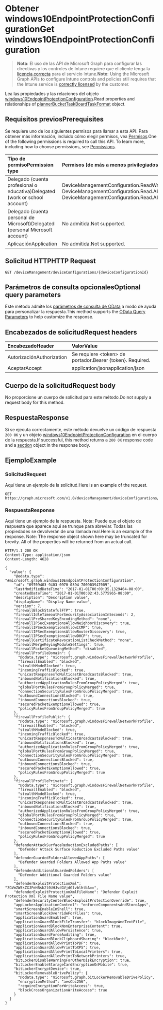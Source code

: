 # <a name="get-windows10endpointprotectionconfiguration"></a><span data-ttu-id="be1f7-101">Obtener windows10EndpointProtectionConfiguration</span><span class="sxs-lookup"><span data-stu-id="be1f7-101">Get windows10EndpointProtectionConfiguration</span></span>

> <span data-ttu-id="be1f7-102">**Nota:** El uso de las API de Microsoft Graph para configurar las directivas y los controles de Intune requiere que el cliente tenga la [licencia correcta](https://go.microsoft.com/fwlink/?linkid=839381) para el servicio Intune.</span><span class="sxs-lookup"><span data-stu-id="be1f7-102">**Note:** Using the Microsoft Graph APIs to configure Intune controls and policies still requires that the Intune service is [correctly licensed](https://go.microsoft.com/fwlink/?linkid=839381) by the customer.</span></span>

<span data-ttu-id="be1f7-103">Lea las propiedades y las relaciones del objeto [windows10EndpointProtectionConfiguration](../resources/intune_deviceconfig_windows10endpointprotectionconfiguration.md).</span><span class="sxs-lookup"><span data-stu-id="be1f7-103">Read properties and relationships of [plannerBucketTaskBoardTaskFormat](../resources/intune_deviceconfig_windows10endpointprotectionconfiguration.md) object.</span></span>
## <a name="prerequisites"></a><span data-ttu-id="be1f7-104">Requisitos previos</span><span class="sxs-lookup"><span data-stu-id="be1f7-104">Prerequisites</span></span>
<span data-ttu-id="be1f7-p101">Se requiere uno de los siguientes permisos para llamar a esta API. Para obtener más información, incluido cómo elegir permisos, vea [Permisos](../../../concepts/permissions_reference.md).</span><span class="sxs-lookup"><span data-stu-id="be1f7-p101">One of the following permissions is required to call this API. To learn more, including how to choose permissions, see [Permissions](../../../concepts/permissions_reference.md).</span></span>

|<span data-ttu-id="be1f7-107">Tipo de permiso</span><span class="sxs-lookup"><span data-stu-id="be1f7-107">Permission type</span></span>|<span data-ttu-id="be1f7-108">Permisos (de más a menos privilegiados)</span><span class="sxs-lookup"><span data-stu-id="be1f7-108">Permissions (from least to most privileged)</span></span>|
|:---|:---|
|<span data-ttu-id="be1f7-109">Delegado (cuenta profesional o educativa)</span><span class="sxs-lookup"><span data-stu-id="be1f7-109">Delegated (work or school account)</span></span>|<span data-ttu-id="be1f7-110">DeviceManagementConfiguration.ReadWrite.All, DeviceManagementConfiguration.Read.All</span><span class="sxs-lookup"><span data-stu-id="be1f7-110">DeviceManagementConfiguration.ReadWrite.All, DeviceManagementConfiguration.Read.All</span></span>|
|<span data-ttu-id="be1f7-111">Delegado (cuenta personal de Microsoft)</span><span class="sxs-lookup"><span data-stu-id="be1f7-111">Delegated (personal Microsoft account)</span></span>|<span data-ttu-id="be1f7-112">No admitida.</span><span class="sxs-lookup"><span data-stu-id="be1f7-112">Not supported.</span></span>|
|<span data-ttu-id="be1f7-113">Aplicación</span><span class="sxs-lookup"><span data-stu-id="be1f7-113">Application</span></span>|<span data-ttu-id="be1f7-114">No admitida.</span><span class="sxs-lookup"><span data-stu-id="be1f7-114">Not supported.</span></span>|

## <a name="http-request"></a><span data-ttu-id="be1f7-115">Solicitud HTTP</span><span class="sxs-lookup"><span data-stu-id="be1f7-115">HTTP Request</span></span>
<!-- {
  "blockType": "ignored"
}
-->
``` http
GET /deviceManagement/deviceConfigurations/{deviceConfigurationId}
```

## <a name="optional-query-parameters"></a><span data-ttu-id="be1f7-116">Parámetros de consulta opcionales</span><span class="sxs-lookup"><span data-stu-id="be1f7-116">Optional query parameters</span></span>
<span data-ttu-id="be1f7-117">Este método admite los [parámetros de consulta de OData](https://developer.microsoft.com/es-ES/graph/docs/overview/query_parameters) a modo de ayuda para personalizar la respuesta.</span><span class="sxs-lookup"><span data-stu-id="be1f7-117">This method supports the [OData Query Parameters](https://developer.microsoft.com/es-ES/graph/docs/overview/query_parameters) to help customize the response.</span></span>
## <a name="request-headers"></a><span data-ttu-id="be1f7-118">Encabezados de solicitud</span><span class="sxs-lookup"><span data-stu-id="be1f7-118">Request headers</span></span>
|<span data-ttu-id="be1f7-119">Encabezado</span><span class="sxs-lookup"><span data-stu-id="be1f7-119">Header</span></span>|<span data-ttu-id="be1f7-120">Valor</span><span class="sxs-lookup"><span data-stu-id="be1f7-120">Value</span></span>|
|:---|:---|
|<span data-ttu-id="be1f7-121">Autorización</span><span class="sxs-lookup"><span data-stu-id="be1f7-121">Authorization</span></span>|<span data-ttu-id="be1f7-122">Se requiere &lt;token&gt; de portador.</span><span class="sxs-lookup"><span data-stu-id="be1f7-122">Bearer {token}. Required.</span></span>|
|<span data-ttu-id="be1f7-123">Aceptar</span><span class="sxs-lookup"><span data-stu-id="be1f7-123">Accept</span></span>|<span data-ttu-id="be1f7-124">application/json</span><span class="sxs-lookup"><span data-stu-id="be1f7-124">application/json</span></span>|

## <a name="request-body"></a><span data-ttu-id="be1f7-125">Cuerpo de la solicitud</span><span class="sxs-lookup"><span data-stu-id="be1f7-125">Request body</span></span>
<span data-ttu-id="be1f7-126">No proporcione un cuerpo de solicitud para este método.</span><span class="sxs-lookup"><span data-stu-id="be1f7-126">Do not supply a request body for this method.</span></span>

## <a name="response"></a><span data-ttu-id="be1f7-127">Respuesta</span><span class="sxs-lookup"><span data-stu-id="be1f7-127">Response</span></span>
<span data-ttu-id="be1f7-128">Si se ejecuta correctamente, este método devuelve un código de respuesta `200 OK` y un objeto [windows10EndpointProtectionConfiguration](../resources/intune_deviceconfig_windows10endpointprotectionconfiguration.md) en el cuerpo de la respuesta.</span><span class="sxs-lookup"><span data-stu-id="be1f7-128">If successful, this method returns a `200 OK` response code and a [section](../resources/intune_deviceconfig_windows10endpointprotectionconfiguration.md) object in the response body.</span></span>

## <a name="example"></a><span data-ttu-id="be1f7-129">Ejemplo</span><span class="sxs-lookup"><span data-stu-id="be1f7-129">Example</span></span>
### <a name="request"></a><span data-ttu-id="be1f7-130">Solicitud</span><span class="sxs-lookup"><span data-stu-id="be1f7-130">Request</span></span>
<span data-ttu-id="be1f7-131">Aquí tiene un ejemplo de la solicitud.</span><span class="sxs-lookup"><span data-stu-id="be1f7-131">Here is an example of the request.</span></span>
``` http
GET https://graph.microsoft.com/v1.0/deviceManagement/deviceConfigurations/{deviceConfigurationId}
```

### <a name="response"></a><span data-ttu-id="be1f7-132">Respuesta</span><span class="sxs-lookup"><span data-stu-id="be1f7-132">Response</span></span>
<span data-ttu-id="be1f7-p102">Aquí tiene un ejemplo de la respuesta. Nota: Puede que el objeto de respuesta que aparece aquí se trunque para abreviar. Todas las propiedades se devolverán de una llamada real.</span><span class="sxs-lookup"><span data-stu-id="be1f7-p102">Here is an example of the response. Note: The response object shown here may be truncated for brevity. All of the properties will be returned from an actual call.</span></span>
``` http
HTTP/1.1 200 OK
Content-Type: application/json
Content-Length: 4628

{
  "value": {
    "@odata.type": "#microsoft.graph.windows10EndpointProtectionConfiguration",
    "id": "09709403-9403-0970-0394-700903947009",
    "lastModifiedDateTime": "2017-01-01T00:00:35.1329464-08:00",
    "createdDateTime": "2017-01-01T00:02:43.5775965-08:00",
    "description": "Description value",
    "displayName": "Display Name value",
    "version": 7,
    "firewallBlockStatefulFTP": true,
    "firewallIdleTimeoutForSecurityAssociationInSeconds": 2,
    "firewallPreSharedKeyEncodingMethod": "none",
    "firewallIPSecExemptionsAllowNeighborDiscovery": true,
    "firewallIPSecExemptionsAllowICMP": true,
    "firewallIPSecExemptionsAllowRouterDiscovery": true,
    "firewallIPSecExemptionsAllowDHCP": true,
    "firewallCertificateRevocationListCheckMethod": "none",
    "firewallMergeKeyingModuleSettings": true,
    "firewallPacketQueueingMethod": "disabled",
    "firewallProfileDomain": {
      "@odata.type": "microsoft.graph.windowsFirewallNetworkProfile",
      "firewallEnabled": "blocked",
      "stealthModeBlocked": true,
      "incomingTrafficBlocked": true,
      "unicastResponsesToMulticastBroadcastsBlocked": true,
      "inboundNotificationsBlocked": true,
      "authorizedApplicationRulesFromGroupPolicyMerged": true,
      "globalPortRulesFromGroupPolicyMerged": true,
      "connectionSecurityRulesFromGroupPolicyMerged": true,
      "outboundConnectionsBlocked": true,
      "inboundConnectionsBlocked": true,
      "securedPacketExemptionAllowed": true,
      "policyRulesFromGroupPolicyMerged": true
    },
    "firewallProfilePublic": {
      "@odata.type": "microsoft.graph.windowsFirewallNetworkProfile",
      "firewallEnabled": "blocked",
      "stealthModeBlocked": true,
      "incomingTrafficBlocked": true,
      "unicastResponsesToMulticastBroadcastsBlocked": true,
      "inboundNotificationsBlocked": true,
      "authorizedApplicationRulesFromGroupPolicyMerged": true,
      "globalPortRulesFromGroupPolicyMerged": true,
      "connectionSecurityRulesFromGroupPolicyMerged": true,
      "outboundConnectionsBlocked": true,
      "inboundConnectionsBlocked": true,
      "securedPacketExemptionAllowed": true,
      "policyRulesFromGroupPolicyMerged": true
    },
    "firewallProfilePrivate": {
      "@odata.type": "microsoft.graph.windowsFirewallNetworkProfile",
      "firewallEnabled": "blocked",
      "stealthModeBlocked": true,
      "incomingTrafficBlocked": true,
      "unicastResponsesToMulticastBroadcastsBlocked": true,
      "inboundNotificationsBlocked": true,
      "authorizedApplicationRulesFromGroupPolicyMerged": true,
      "globalPortRulesFromGroupPolicyMerged": true,
      "connectionSecurityRulesFromGroupPolicyMerged": true,
      "outboundConnectionsBlocked": true,
      "inboundConnectionsBlocked": true,
      "securedPacketExemptionAllowed": true,
      "policyRulesFromGroupPolicyMerged": true
    },
    "defenderAttackSurfaceReductionExcludedPaths": [
      "Defender Attack Surface Reduction Excluded Paths value"
    ],
    "defenderGuardedFoldersAllowedAppPaths": [
      "Defender Guarded Folders Allowed App Paths value"
    ],
    "defenderAdditionalGuardedFolders": [
      "Defender Additional Guarded Folders value"
    ],
    "defenderExploitProtectionXml": "ZGVmZW5kZXJFeHBsb2l0UHJvdGVjdGlvblhtbA==",
    "defenderExploitProtectionXmlFileName": "Defender Exploit Protection Xml File Name value",
    "defenderSecurityCenterBlockExploitProtectionOverride": true,
    "appLockerApplicationControl": "enforceComponentsAndStoreApps",
    "smartScreenEnableInShell": true,
    "smartScreenBlockOverrideForFiles": true,
    "applicationGuardEnabled": true,
    "applicationGuardBlockFileTransfer": "blockImageAndTextFile",
    "applicationGuardBlockNonEnterpriseContent": true,
    "applicationGuardAllowPersistence": true,
    "applicationGuardForceAuditing": true,
    "applicationGuardBlockClipboardSharing": "blockBoth",
    "applicationGuardAllowPrintToPDF": true,
    "applicationGuardAllowPrintToXPS": true,
    "applicationGuardAllowPrintToLocalPrinters": true,
    "applicationGuardAllowPrintToNetworkPrinters": true,
    "bitLockerDisableWarningForOtherDiskEncryption": true,
    "bitLockerEnableStorageCardEncryptionOnMobile": true,
    "bitLockerEncryptDevice": true,
    "bitLockerRemovableDrivePolicy": {
      "@odata.type": "microsoft.graph.bitLockerRemovableDrivePolicy",
      "encryptionMethod": "aesCbc256",
      "requireEncryptionForWriteAccess": true,
      "blockCrossOrganizationWriteAccess": true
    }
  }
}
```



